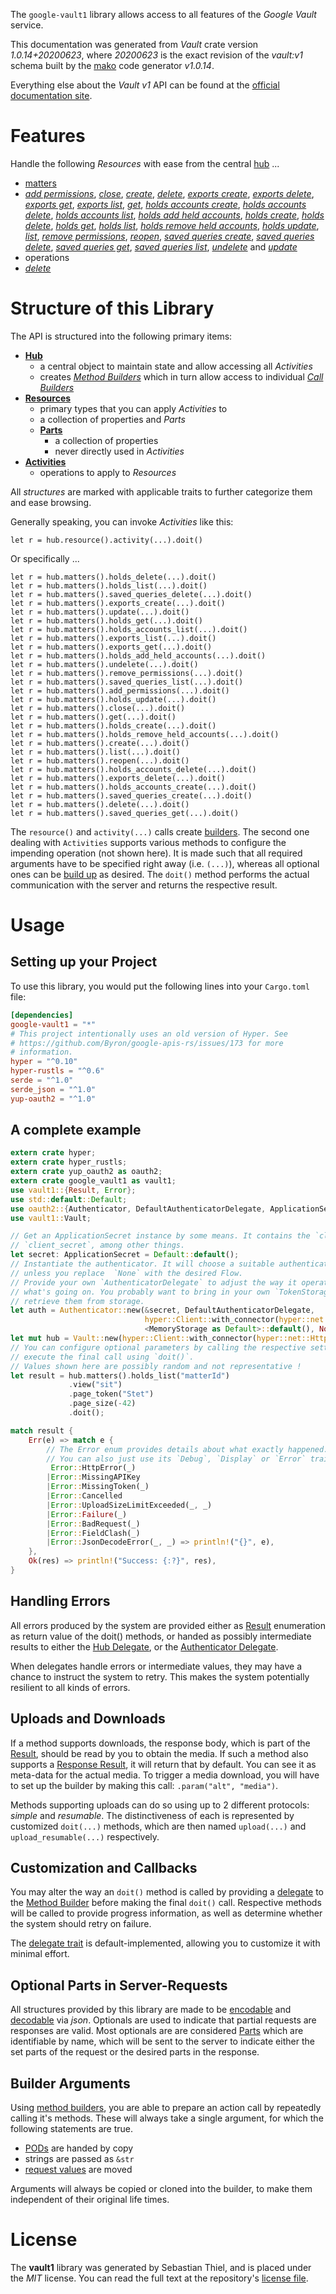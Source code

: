 <!---
DO NOT EDIT !
This file was generated automatically from 'src/mako/api/README.md.mako'
DO NOT EDIT !
-->
The `google-vault1` library allows access to all features of the *Google Vault* service.

This documentation was generated from *Vault* crate version *1.0.14+20200623*, where *20200623* is the exact revision of the *vault:v1* schema built by the [mako](http://www.makotemplates.org/) code generator *v1.0.14*.

Everything else about the *Vault* *v1* API can be found at the
[official documentation site](https://developers.google.com/vault).
# Features

Handle the following *Resources* with ease from the central [hub](https://docs.rs/google-vault1/1.0.14+20200623/google_vault1/struct.Vault.html) ... 

* [matters](https://docs.rs/google-vault1/1.0.14+20200623/google_vault1/struct.Matter.html)
 * [*add permissions*](https://docs.rs/google-vault1/1.0.14+20200623/google_vault1/struct.MatterAddPermissionCall.html), [*close*](https://docs.rs/google-vault1/1.0.14+20200623/google_vault1/struct.MatterCloseCall.html), [*create*](https://docs.rs/google-vault1/1.0.14+20200623/google_vault1/struct.MatterCreateCall.html), [*delete*](https://docs.rs/google-vault1/1.0.14+20200623/google_vault1/struct.MatterDeleteCall.html), [*exports create*](https://docs.rs/google-vault1/1.0.14+20200623/google_vault1/struct.MatterExportCreateCall.html), [*exports delete*](https://docs.rs/google-vault1/1.0.14+20200623/google_vault1/struct.MatterExportDeleteCall.html), [*exports get*](https://docs.rs/google-vault1/1.0.14+20200623/google_vault1/struct.MatterExportGetCall.html), [*exports list*](https://docs.rs/google-vault1/1.0.14+20200623/google_vault1/struct.MatterExportListCall.html), [*get*](https://docs.rs/google-vault1/1.0.14+20200623/google_vault1/struct.MatterGetCall.html), [*holds accounts create*](https://docs.rs/google-vault1/1.0.14+20200623/google_vault1/struct.MatterHoldAccountCreateCall.html), [*holds accounts delete*](https://docs.rs/google-vault1/1.0.14+20200623/google_vault1/struct.MatterHoldAccountDeleteCall.html), [*holds accounts list*](https://docs.rs/google-vault1/1.0.14+20200623/google_vault1/struct.MatterHoldAccountListCall.html), [*holds add held accounts*](https://docs.rs/google-vault1/1.0.14+20200623/google_vault1/struct.MatterHoldAddHeldAccountCall.html), [*holds create*](https://docs.rs/google-vault1/1.0.14+20200623/google_vault1/struct.MatterHoldCreateCall.html), [*holds delete*](https://docs.rs/google-vault1/1.0.14+20200623/google_vault1/struct.MatterHoldDeleteCall.html), [*holds get*](https://docs.rs/google-vault1/1.0.14+20200623/google_vault1/struct.MatterHoldGetCall.html), [*holds list*](https://docs.rs/google-vault1/1.0.14+20200623/google_vault1/struct.MatterHoldListCall.html), [*holds remove held accounts*](https://docs.rs/google-vault1/1.0.14+20200623/google_vault1/struct.MatterHoldRemoveHeldAccountCall.html), [*holds update*](https://docs.rs/google-vault1/1.0.14+20200623/google_vault1/struct.MatterHoldUpdateCall.html), [*list*](https://docs.rs/google-vault1/1.0.14+20200623/google_vault1/struct.MatterListCall.html), [*remove permissions*](https://docs.rs/google-vault1/1.0.14+20200623/google_vault1/struct.MatterRemovePermissionCall.html), [*reopen*](https://docs.rs/google-vault1/1.0.14+20200623/google_vault1/struct.MatterReopenCall.html), [*saved queries create*](https://docs.rs/google-vault1/1.0.14+20200623/google_vault1/struct.MatterSavedQueryCreateCall.html), [*saved queries delete*](https://docs.rs/google-vault1/1.0.14+20200623/google_vault1/struct.MatterSavedQueryDeleteCall.html), [*saved queries get*](https://docs.rs/google-vault1/1.0.14+20200623/google_vault1/struct.MatterSavedQueryGetCall.html), [*saved queries list*](https://docs.rs/google-vault1/1.0.14+20200623/google_vault1/struct.MatterSavedQueryListCall.html), [*undelete*](https://docs.rs/google-vault1/1.0.14+20200623/google_vault1/struct.MatterUndeleteCall.html) and [*update*](https://docs.rs/google-vault1/1.0.14+20200623/google_vault1/struct.MatterUpdateCall.html)
* operations
 * [*delete*](https://docs.rs/google-vault1/1.0.14+20200623/google_vault1/struct.OperationDeleteCall.html)




# Structure of this Library

The API is structured into the following primary items:

* **[Hub](https://docs.rs/google-vault1/1.0.14+20200623/google_vault1/struct.Vault.html)**
    * a central object to maintain state and allow accessing all *Activities*
    * creates [*Method Builders*](https://docs.rs/google-vault1/1.0.14+20200623/google_vault1/trait.MethodsBuilder.html) which in turn
      allow access to individual [*Call Builders*](https://docs.rs/google-vault1/1.0.14+20200623/google_vault1/trait.CallBuilder.html)
* **[Resources](https://docs.rs/google-vault1/1.0.14+20200623/google_vault1/trait.Resource.html)**
    * primary types that you can apply *Activities* to
    * a collection of properties and *Parts*
    * **[Parts](https://docs.rs/google-vault1/1.0.14+20200623/google_vault1/trait.Part.html)**
        * a collection of properties
        * never directly used in *Activities*
* **[Activities](https://docs.rs/google-vault1/1.0.14+20200623/google_vault1/trait.CallBuilder.html)**
    * operations to apply to *Resources*

All *structures* are marked with applicable traits to further categorize them and ease browsing.

Generally speaking, you can invoke *Activities* like this:

```Rust,ignore
let r = hub.resource().activity(...).doit()
```

Or specifically ...

```ignore
let r = hub.matters().holds_delete(...).doit()
let r = hub.matters().holds_list(...).doit()
let r = hub.matters().saved_queries_delete(...).doit()
let r = hub.matters().exports_create(...).doit()
let r = hub.matters().update(...).doit()
let r = hub.matters().holds_get(...).doit()
let r = hub.matters().holds_accounts_list(...).doit()
let r = hub.matters().exports_list(...).doit()
let r = hub.matters().exports_get(...).doit()
let r = hub.matters().holds_add_held_accounts(...).doit()
let r = hub.matters().undelete(...).doit()
let r = hub.matters().remove_permissions(...).doit()
let r = hub.matters().saved_queries_list(...).doit()
let r = hub.matters().add_permissions(...).doit()
let r = hub.matters().holds_update(...).doit()
let r = hub.matters().close(...).doit()
let r = hub.matters().get(...).doit()
let r = hub.matters().holds_create(...).doit()
let r = hub.matters().holds_remove_held_accounts(...).doit()
let r = hub.matters().create(...).doit()
let r = hub.matters().list(...).doit()
let r = hub.matters().reopen(...).doit()
let r = hub.matters().holds_accounts_delete(...).doit()
let r = hub.matters().exports_delete(...).doit()
let r = hub.matters().holds_accounts_create(...).doit()
let r = hub.matters().saved_queries_create(...).doit()
let r = hub.matters().delete(...).doit()
let r = hub.matters().saved_queries_get(...).doit()
```

The `resource()` and `activity(...)` calls create [builders][builder-pattern]. The second one dealing with `Activities` 
supports various methods to configure the impending operation (not shown here). It is made such that all required arguments have to be 
specified right away (i.e. `(...)`), whereas all optional ones can be [build up][builder-pattern] as desired.
The `doit()` method performs the actual communication with the server and returns the respective result.

# Usage

## Setting up your Project

To use this library, you would put the following lines into your `Cargo.toml` file:

```toml
[dependencies]
google-vault1 = "*"
# This project intentionally uses an old version of Hyper. See
# https://github.com/Byron/google-apis-rs/issues/173 for more
# information.
hyper = "^0.10"
hyper-rustls = "^0.6"
serde = "^1.0"
serde_json = "^1.0"
yup-oauth2 = "^1.0"
```

## A complete example

```Rust
extern crate hyper;
extern crate hyper_rustls;
extern crate yup_oauth2 as oauth2;
extern crate google_vault1 as vault1;
use vault1::{Result, Error};
use std::default::Default;
use oauth2::{Authenticator, DefaultAuthenticatorDelegate, ApplicationSecret, MemoryStorage};
use vault1::Vault;

// Get an ApplicationSecret instance by some means. It contains the `client_id` and 
// `client_secret`, among other things.
let secret: ApplicationSecret = Default::default();
// Instantiate the authenticator. It will choose a suitable authentication flow for you, 
// unless you replace  `None` with the desired Flow.
// Provide your own `AuthenticatorDelegate` to adjust the way it operates and get feedback about 
// what's going on. You probably want to bring in your own `TokenStorage` to persist tokens and
// retrieve them from storage.
let auth = Authenticator::new(&secret, DefaultAuthenticatorDelegate,
                              hyper::Client::with_connector(hyper::net::HttpsConnector::new(hyper_rustls::TlsClient::new())),
                              <MemoryStorage as Default>::default(), None);
let mut hub = Vault::new(hyper::Client::with_connector(hyper::net::HttpsConnector::new(hyper_rustls::TlsClient::new())), auth);
// You can configure optional parameters by calling the respective setters at will, and
// execute the final call using `doit()`.
// Values shown here are possibly random and not representative !
let result = hub.matters().holds_list("matterId")
             .view("sit")
             .page_token("Stet")
             .page_size(-42)
             .doit();

match result {
    Err(e) => match e {
        // The Error enum provides details about what exactly happened.
        // You can also just use its `Debug`, `Display` or `Error` traits
         Error::HttpError(_)
        |Error::MissingAPIKey
        |Error::MissingToken(_)
        |Error::Cancelled
        |Error::UploadSizeLimitExceeded(_, _)
        |Error::Failure(_)
        |Error::BadRequest(_)
        |Error::FieldClash(_)
        |Error::JsonDecodeError(_, _) => println!("{}", e),
    },
    Ok(res) => println!("Success: {:?}", res),
}

```
## Handling Errors

All errors produced by the system are provided either as [Result](https://docs.rs/google-vault1/1.0.14+20200623/google_vault1/enum.Result.html) enumeration as return value of 
the doit() methods, or handed as possibly intermediate results to either the 
[Hub Delegate](https://docs.rs/google-vault1/1.0.14+20200623/google_vault1/trait.Delegate.html), or the [Authenticator Delegate](https://docs.rs/yup-oauth2/*/yup_oauth2/trait.AuthenticatorDelegate.html).

When delegates handle errors or intermediate values, they may have a chance to instruct the system to retry. This 
makes the system potentially resilient to all kinds of errors.

## Uploads and Downloads
If a method supports downloads, the response body, which is part of the [Result](https://docs.rs/google-vault1/1.0.14+20200623/google_vault1/enum.Result.html), should be
read by you to obtain the media.
If such a method also supports a [Response Result](https://docs.rs/google-vault1/1.0.14+20200623/google_vault1/trait.ResponseResult.html), it will return that by default.
You can see it as meta-data for the actual media. To trigger a media download, you will have to set up the builder by making
this call: `.param("alt", "media")`.

Methods supporting uploads can do so using up to 2 different protocols: 
*simple* and *resumable*. The distinctiveness of each is represented by customized 
`doit(...)` methods, which are then named `upload(...)` and `upload_resumable(...)` respectively.

## Customization and Callbacks

You may alter the way an `doit()` method is called by providing a [delegate](https://docs.rs/google-vault1/1.0.14+20200623/google_vault1/trait.Delegate.html) to the 
[Method Builder](https://docs.rs/google-vault1/1.0.14+20200623/google_vault1/trait.CallBuilder.html) before making the final `doit()` call. 
Respective methods will be called to provide progress information, as well as determine whether the system should 
retry on failure.

The [delegate trait](https://docs.rs/google-vault1/1.0.14+20200623/google_vault1/trait.Delegate.html) is default-implemented, allowing you to customize it with minimal effort.

## Optional Parts in Server-Requests

All structures provided by this library are made to be [encodable](https://docs.rs/google-vault1/1.0.14+20200623/google_vault1/trait.RequestValue.html) and 
[decodable](https://docs.rs/google-vault1/1.0.14+20200623/google_vault1/trait.ResponseResult.html) via *json*. Optionals are used to indicate that partial requests are responses 
are valid.
Most optionals are are considered [Parts](https://docs.rs/google-vault1/1.0.14+20200623/google_vault1/trait.Part.html) which are identifiable by name, which will be sent to 
the server to indicate either the set parts of the request or the desired parts in the response.

## Builder Arguments

Using [method builders](https://docs.rs/google-vault1/1.0.14+20200623/google_vault1/trait.CallBuilder.html), you are able to prepare an action call by repeatedly calling it's methods.
These will always take a single argument, for which the following statements are true.

* [PODs][wiki-pod] are handed by copy
* strings are passed as `&str`
* [request values](https://docs.rs/google-vault1/1.0.14+20200623/google_vault1/trait.RequestValue.html) are moved

Arguments will always be copied or cloned into the builder, to make them independent of their original life times.

[wiki-pod]: http://en.wikipedia.org/wiki/Plain_old_data_structure
[builder-pattern]: http://en.wikipedia.org/wiki/Builder_pattern
[google-go-api]: https://github.com/google/google-api-go-client

# License
The **vault1** library was generated by Sebastian Thiel, and is placed 
under the *MIT* license.
You can read the full text at the repository's [license file][repo-license].

[repo-license]: https://github.com/Byron/google-apis-rsblob/master/LICENSE.md
